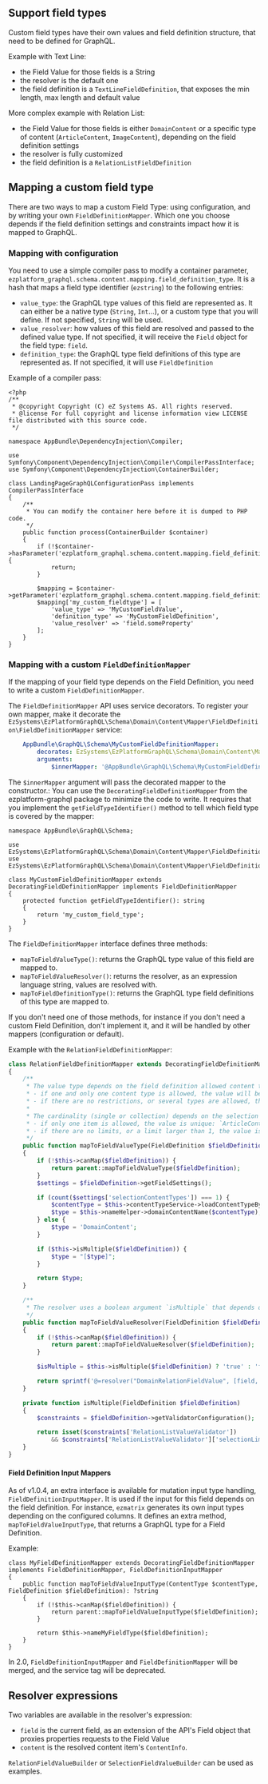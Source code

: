 ## Support field types

Custom field types have their own values and field definition structure, that need to be defined for GraphQL.

Example with Text Line:
- the Field Value for those fields is a String
- the resolver is the default one
- the field definition is a `TextLineFieldDefinition`, that exposes the min length, max length and default value

More complex example with Relation List:
- the Field Value for those fields is either `DomainContent` or a specific type of content (`ArticleContent`, `ImageContent`),
  depending on the field definition settings
- the resolver is fully customized
- the field definition is a `RelationListFieldDefinition`

## Mapping a custom field type
There are two ways to map a custom Field Type: using configuration, and by writing your own `FieldDefinitionMapper`.
Which one you choose depends if the field definition settings and constraints impact how it is mapped to GraphQL.

### Mapping with configuration
You need to use a simple compiler pass to modify a container parameter, `ezplatform_graphql.schema.content.mapping.field_definition_type`.
It is a hash that maps a field type identifier (`ezstring`) to the following entries:
- `value_type`: the GraphQL type values of this field are represented as. It can either be a native type
  (`String`, `Int`...), or a custom type that you will define.
  If not specified, `String` will be used.
- `value_resolver`: how values of this field are resolved and passed to the defined value type.
  If not specified, it will receive the `Field` object for the field type: `field`.
- `definition_type`: the GraphQL type field definitions of this type are represented as.
  If not specified, it will use `FieldDefinition`

Example of a compiler pass:
```
<?php
/**
 * @copyright Copyright (C) eZ Systems AS. All rights reserved.
 * @license For full copyright and license information view LICENSE file distributed with this source code.
 */

namespace AppBundle\DependencyInjection\Compiler;

use Symfony\Component\DependencyInjection\Compiler\CompilerPassInterface;
use Symfony\Component\DependencyInjection\ContainerBuilder;

class LandingPageGraphQLConfigurationPass implements CompilerPassInterface
{
    /**
     * You can modify the container here before it is dumped to PHP code.
     */
    public function process(ContainerBuilder $container)
    {
        if (!$container->hasParameter('ezplatform_graphql.schema.content.mapping.field_definition_type')) {
            return;
        }

        $mapping = $container->getParameter('ezplatform_graphql.schema.content.mapping.field_definition_type');
        $mapping['my_custom_fieldtype'] = [
            'value_type' => 'MyCustomFieldValue',
            'definition_type' => 'MyCustomFieldDefinition',
            'value_resolver' => 'field.someProperty'
        ];
    }
}
```

### Mapping with a custom `FieldDefinitionMapper`
If the mapping of your field type depends on the Field Definition, you need to write a custom `FieldDefinitionMapper`.

The `FieldDefinitionMapper` API uses service decorators. To register your own mapper, make it decorate the 
`EzSystems\EzPlatformGraphQL\Schema\Domain\Content\Mapper\FieldDefinition\FieldDefinitionMapper` service:

```yaml
    AppBundle\GraphQL\Schema\MyCustomFieldDefinitionMapper:
        decorates: EzSystems\EzPlatformGraphQL\Schema\Domain\Content\Mapper\FieldDefinition\FieldDefinitionMapper
        arguments:
            $innerMapper: '@AppBundle\GraphQL\Schema\MyCustomFieldDefinitionMapper'
```

The `$innerMapper` argument will pass the decorated mapper to the constructor.:
You can use the `DecoratingFieldDefinitionMapper` from the ezplatform-graphql package to minimize the code to write.
It requires that you implement the `getFieldTypeIdentifier()` method to tell which field type is covered by the mapper:

```
namespace AppBundle\GraphQL\Schema;

use EzSystems\EzPlatformGraphQL\Schema\Domain\Content\Mapper\FieldDefinition\DecoratingFieldDefinitionMapper
use EzSystems\EzPlatformGraphQL\Schema\Domain\Content\Mapper\FieldDefinition\FieldDefinitionMapper;

class MyCustomFieldDefinitionMapper extends DecoratingFieldDefinitionMapper implements FieldDefinitionMapper
{
    protected function getFieldTypeIdentifier(): string
    {
        return 'my_custom_field_type';
    }
}
```

The `FieldDefinitionMapper` interface defines three methods:
- `mapToFieldValueType()`: returns the GraphQL type value of this field are mapped to.
- `mapToFieldValueResolver()`: returns the resolver, as an expression language string, values are resolved with.
- `mapToFieldDefinitionType()`: returns the GraphQL type field definitions of this type are mapped to.

If you don't need one of those methods, for instance if you don't need a custom Field Definition, don't implement it,
and it will be handled by other mappers (configuration or default).

Example with the `RelationFieldDefinitionMapper`:
```php
class RelationFieldDefinitionMapper extends DecoratingFieldDefinitionMapper implements FieldDefinitionMapper
{
    /**
     * The value type depends on the field definition allowed content types setting:
     * - if one and only one content type is allowed, the value will be of this type
     * - if there are no restrictions, or several types are allowed, the value will be a `DomainContent`
     *
     * The cardinality (single or collection) depends on the selection limit setting:
     * - if only one item is allowed, the value is unique: `ArticleContent`, `DomainContent`, ...
     * - if there are no limits, or a limit larger than 1, the value is a collection: `"[ArticleContent]"`, `"[DomainContent]"`.
     */
    public function mapToFieldValueType(FieldDefinition $fieldDefinition): ?string
    {
        if (!$this->canMap($fieldDefinition)) {
            return parent::mapToFieldValueType($fieldDefinition);
        }
        $settings = $fieldDefinition->getFieldSettings();

        if (count($settings['selectionContentTypes']) === 1) {
            $contentType = $this->contentTypeService->loadContentTypeByIdentifier($settings['selectionContentTypes'][0]);
            $type = $this->nameHelper->domainContentName($contentType);
        } else {
            $type = 'DomainContent';
        }

        if ($this->isMultiple($fieldDefinition)) {
            $type = "[$type]";
        }

        return $type;
    }

    /**
     * The resolver uses a boolean argument `isMultiple` that depends on the selection limit setting.
     */
    public function mapToFieldValueResolver(FieldDefinition $fieldDefinition): ?string
    {
        if (!$this->canMap($fieldDefinition)) {
            return parent::mapToFieldValueResolver($fieldDefinition);
        }

        $isMultiple = $this->isMultiple($fieldDefinition) ? 'true' : 'false';

        return sprintf('@=resolver("DomainRelationFieldValue", [field, %s])', $isMultiple);
    }

    private function isMultiple(FieldDefinition $fieldDefinition)
    {
        $constraints = $fieldDefinition->getValidatorConfiguration();

        return isset($constraints['RelationListValueValidator'])
            && $constraints['RelationListValueValidator']['selectionLimit'] !== 1;
    }
}
```

#### Field Definition Input Mappers
As of v1.0.4, an extra interface is available for mutation input type handling, `FieldDefinitionInputMapper`.
It is used if the input for this field depends on the field definition. For instance, `ezmatrix`
generates its own input types depending on the configured columns.  It defines an extra method, `mapToFieldValueInputType`, 
that returns a GraphQL type for a Field Definition.

Example:
```
class MyFieldDefinitionMapper extends DecoratingFieldDefinitionMapper implements FieldDefinitionMapper, FieldDefinitionInputMapper
{
    public function mapToFieldValueInputType(ContentType $contentType, FieldDefinition $fieldDefinition): ?string
    {
        if (!$this->canMap($fieldDefinition)) {
            return parent::mapToFieldValueInputType($fieldDefinition);
        }

        return $this->nameMyFieldType($fieldDefinition);
    }
}
```

In 2.0, `FieldDefinitionInputMapper` and `FieldDefinitionMapper` will be merged, and the service tag will be deprecated.

## Resolver expressions
Two variables are available in the resolver's expression:

- `field` is the current field, as an extension of the API's Field object that proxies properties requests to the Field Value
- `content` is the resolved content item's `ContentInfo`.

`RelationFieldValueBuilder` or `SelectionFieldValueBuilder` can be used as examples.